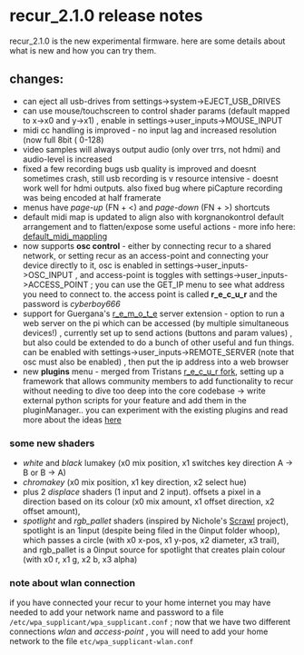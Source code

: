 # recur_2.1.0 release notes

recur_2.1.0 is the new experimental firmware. here are some details about what is new and how you can try them.

## changes:

- can eject all usb-drives from settings->system->EJECT_USB_DRIVES
- can use mouse/touchscreen to control shader params (default mapped to x->x0 and y->x1) , enable in settings->user_inputs->MOUSE_INPUT
- midi cc handling is improved - no input lag and increased resolution (now full 8bit ( 0-128)
- video samples will always output audio (only over trrs, not hdmi) and audio-level is increased
- fixed a few recording bugs usb quality is improved and doesnt sometimes crash, still usb recording is v resource intensive - doesnt work well for hdmi outputs. also fixed bug where piCapture recording was being encoded at half framerate
- menus have _page-up_ (FN + <) and _page-down_ (FN + >) shortcuts
- default midi map is updated to align also with korgnanokontrol default arrangement and to flatten/expose some useful actions - more info here: [default_midi_mappling](../default_midi_mappling)
- now supports __osc control__ - either by connecting recur to a shared network, or setting recur as an access-point and connecting your device directly to it, osc is enabled in settings->user_inputs->OSC_INPUT , and access-point is toggles with settings->user_inputs->ACCESS_POINT ; you can use the GET_IP menu to see what address you need to connect to. the access point is called __r_e_c_u_r__ and the password is _cyberboy666_
- support for Guergana's [r_e_m_o_t_e](https://github.com/guergana/r_e_m_o_t_e) server extension - option to run a web server on the pi which can be accessed (by multiple simultaneous devices!) , currently set up to send actions (buttons and param values) , but also could be extended to do a bunch of other useful and fun things. can be enabled with settings->user_inputs->REMOTE_SERVER (note that osc must also be enabled) , then put the ip address into a web browser
- new __plugins__ menu - merged from Tristans [r_e_c_u_r fork](https://github.com/doctea/r_e_c_u_r), setting up a framework that allows community members to add functionality to recur without needing to dive too deep into the core codebase -> write external python scripts for your feature and add them in the pluginManager.. you can experiment with the existing plugins and read more about the ideas [here](../Plugins)

### some new shaders

- _white_ and _black_ lumakey (x0 mix position, x1 switches key direction A -> B or B -> A)
- _chromakey_ (x0 mix position, x1 key direction, x2 select hue)
- plus 2 _displace_ shaders (1 input and 2 input). offsets a pixel in a direction based on its colour (x0 mix amount, x1 offset direction, x2 offset amount), 
- _spotlight_ and _rgb_pallet_ shaders (inspired by Nichole's [Scrawl](https://github.com/wednesdayayay/Scrawl) project), spotlight is an 1input (despite being filed in the 0input folder whoop), which passes a circle (with x0 x-pos, x1 y-pos, x2 diameter, x3 trail), and rgb_pallet is a 0input source for spotlight that creates plain colour (with x0 r, x1 g, x2 b, x3 alpha)

### note about wlan connection

if you have connected your recur to your home internet you may have needed to add your network name and password to a file `/etc/wpa_supplicant/wpa_supplicant.conf` ; now that we have two different connections _wlan_ and _access-point_ , you will need to add your home network to the file `etc/wpa_supplicant-wlan.conf`